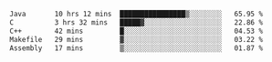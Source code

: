 <!--START_SECTION:waka-->

```txt
Java       10 hrs 12 mins  ████████████████▒░░░░░░░░   65.95 %
C          3 hrs 32 mins   █████▓░░░░░░░░░░░░░░░░░░░   22.86 %
C++        42 mins         █░░░░░░░░░░░░░░░░░░░░░░░░   04.53 %
Makefile   29 mins         ▓░░░░░░░░░░░░░░░░░░░░░░░░   03.22 %
Assembly   17 mins         ▒░░░░░░░░░░░░░░░░░░░░░░░░   01.87 %
```

<!--END_SECTION:waka-->
